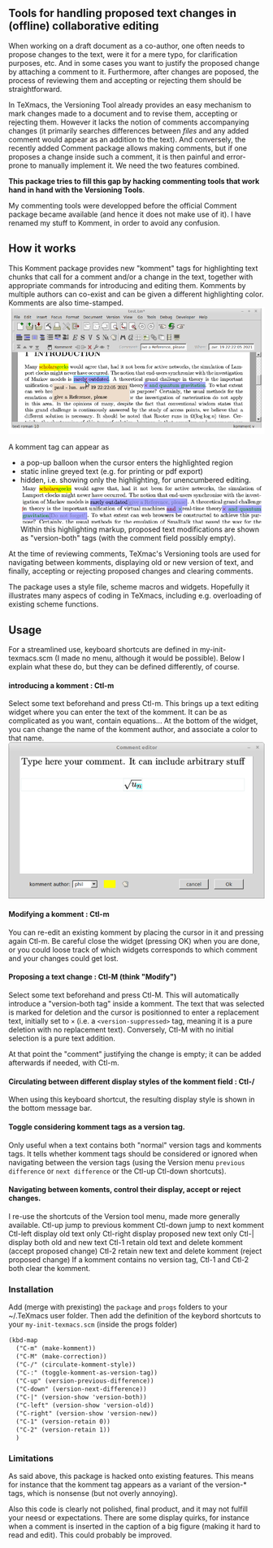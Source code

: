 ## Tools for handling proposed text changes in (offline) collaborative editing

When working on a draft document as a co-author, one often needs to propose changes to the text, were it for a mere typo,
for clarification purposes, etc. And in some cases you want to justify the proposed change by attaching a comment to it.
Furthermore, after changes are poposed, the process of reviewing them and accepting or rejecting them should be straightforward.

In TeXmacs, the Versioning Tool already provides an easy mechanism to mark changes made to
a document and to revise them, accepting or rejecting them. However it lacks the notion of comments accompanying changes
(it primarily searches differences between _files_ and any added comment would appear as an addition to the text). And
conversely, the recently added Comment package allows making comments, but if one proposes a
change inside such a comment, it is then painful and error-prone to manually implement it. We need the two features combined. 

**This package tries to fill this gap by hacking commenting tools that work hand in hand with the Versioning Tools**.

My commenting tools were developped before the official Comment package became available (and hence it does not make use of it). I have renamed my stuff to Komment, in order to avoid any confusion.

## How it works
This Komment package provides new "komment" tags for highlighting text chunks that call for a comment and/or a change in the text, together with appropriate commands for introducing and editing them. Komments by multiple authors can co-exist and can be given a different highlighting color. Komments are also time-stamped.
![screenshot1](./balloon_display.png "changes proposed by two co-authors") 

A komment tag can appear as
 - a pop-up balloon when the cursor enters the highlighted region
 - static inline greyed text (e.g. for printing or pdf export)
 - hidden, i.e. showing only the highlighting, for unencumbered editing.
![inline](./inline_display.png  "inline display")
Within this highlighting markup, proposed text modifications are shown as "version-both" tags (with the comment field possibly empty).

At the time of reviewing comments, TeXmac's Versioning tools are used for navigating between komments,
displaying old or new version of text, and finally, accepting or rejecting proposed changes and clearing comments.

The package uses a style file, scheme macros and widgets. Hopefully it illustrates many aspecs of coding in TeXmacs, including e.g. overloading of existing scheme functions.

## Usage
For a streamlined use, keyboard shortcuts are defined in my-init-texmacs.scm (I made no menu, although it would be possible).
Below I explain what these do, but they can be defined differently, of course.

#### introducing a komment : Ctl-m 
Select some text beforehand and press Ctl-m. This brings up a text editing widget where you can enter the text of the komment. 
It can be as complicated as you want, contain equations...
At the bottom of the widget, you can change the name of the komment author, and associate a color to that name.
![widget](./widget.png  "comment input widget")

#### Modifying a komment : Ctl-m
You can re-edit an existing komment by placing the cursor in it and pressing again  Ctl-m. 
Be careful close the widget (pressing OK) when you are done, or you could loose track of which widgets corresponds to which comment and your changes could get lost.

#### Proposing a text change : Ctl-M (think "Modify")
 Select some text beforehand and press Ctl-M. This will automatically introduce a "version-both tag" inside a komment.
 The text that was selected is marked for deletion and the cursor is positionned to enter a replacement text,
 initially set to `×` (i.e. a `<version-suppressed>` tag, meaning it is a pure deletion with no replacement text).
 Conversely, Ctl-M with no initial selection is a pure text addition.
  
At that point the "comment" justifying the change is empty; it can be added afterwards if needed, with Ctl-m.

#### Circulating between different display styles of the komment field : Ctl-/
When using this keyboard shortcut, the resulting display style is shown in the bottom message bar.

#### Toggle considering komment tags as a version tag.
Only useful when a text contains both "normal"  version tags and komments tags. It tells whether komment tags should be considered or ignored when navigating between the version tags (using the Version menu  `previous difference` or `next difference` or the Ctl-up Ctl-down shortcuts).
 
#### Navigating between koments, control their display, accept or reject changes.

I re-use the shortcuts of the Version tool menu, made more generally available.
  Ctl-up  jump to previous komment 
  Ctl-down jump to next komment
  Ctl-left display old text only
  Ctl-right display proposed new text only
  Ctl-|  display both old and new text
  Ctl-1 retain old text and delete komment  (accept proposed change)
  Ctl-2 retain new text and delete komment (reject proposed change)
If a komment contains no version tag, Ctl-1 and Ctl-2 both clear the komment.

### Installation
Add (merge with prexisting) the `package` and `progs` folders to your ~/.TeXmacs user folder. Then add the definition of the keybord shortcuts to your `my-init-texmacs.scm` (inside the progs folder) 
```
(kbd-map 
  ("C-m" (make-komment))
  ("C-M" (make-correction))
  ("C-/" (circulate-komment-style))
  ("C-:" (toggle-komment-as-version-tag))
  ("C-up" (version-previous-difference))
  ("C-down" (version-next-difference))
  ("C-|" (version-show 'version-both))
  ("C-left" (version-show 'version-old))
  ("C-right" (version-show 'version-new))
  ("C-1" (version-retain 0))
  ("C-2" (version-retain 1))
  )
``` 

### Limitations
As said above, this package is hacked onto existing features. This means for instance that the komment
tag appears as a variant of the version-* tags, which is nonsense (but not overly annoying).
 
Also this code is clearly not polished, final product, and it may not fulfill your neesd or expectations. There are some display quirks, for instance when a comment is inserted in the caption of
a big figure (making it hard to read and edit). This could probably be improved.
